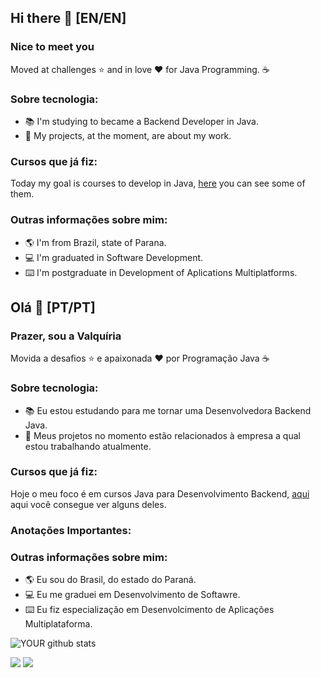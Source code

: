 ## Hi there 👋 [EN/EN]

### Nice to meet you 
Moved at challenges ⭐ and in love ❤️ for Java Programming. ☕ 

### Sobre tecnologia:
- 📚 I'm studying to became a Backend Developer in Java.
- 🎯 My projects, at the moment, are about my work.

### Cursos que já fiz: 
Today my goal is courses to develop in Java, [here](https://github.com/valquiriamatter/certificados) you can see some of them.    

### Outras informações sobre mim:
- 🌎 I'm from Brazil, state of Parana.
- 💻 I'm graduated in Software Development.
- ⌨️ I'm postgraduate in Development of Aplications Multiplatforms.


## Olá 👋 [PT/PT]

### Prazer, sou a Valquíria 
Movida a desafios ⭐ e apaixonada ❤️ por Programação Java ☕ 

### Sobre tecnologia:
- 📚 Eu estou estudando para me tornar uma Desenvolvedora Backend Java.
- 🎯 Meus projetos no momento estão relacionados à empresa a qual estou trabalhando atualmente.

### Cursos que já fiz: 
Hoje o meu foco é em cursos Java para Desenvolvimento Backend, [aqui](https://github.com/valquiriamatter/certificados) aqui você consegue ver alguns deles.

### Anotações Importantes:    

### Outras informações sobre mim:
- 🌎 Eu sou do Brasil, do estado do Paraná.
- 💻 Eu me graduei em Desenvolvimento de Softawre.
- ⌨️ Eu fiz especialização em Desenvolcimento de Aplicações Multiplataforma.


![YOUR github stats](https://github-readme-stats.vercel.app/api?username=valquiriamatter)

[<img src="https://img.shields.io/badge/twitter-%231DA1F2.svg?&style=for-the-badge&logo=twitter&logoColor=white" />](https://twitter.com/valquiriamatter) 
[<img src="https://img.shields.io/badge/linkedin-%230077B5.svg?&style=for-the-badge&logo=linkedin&logoColor=white" />](https://www.linkedin.com/in/valquiriamatter/) 
